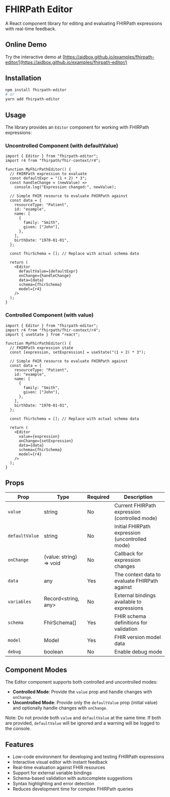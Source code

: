 # FHIRPath Editor

A React component library for editing and evaluating FHIRPath expressions with real-time feedback.

## Online Demo

Try the interactive demo at [https://aidbox.github.io/examples/fhirpath-editor/](https://aidbox.github.io/examples/fhirpath-editor/)

## Installation

```bash
npm install fhirpath-editor
# or
yarn add fhirpath-editor
```

## Usage

The library provides an `Editor` component for working with FHIRPath expressions:

### Uncontrolled Component (with defaultValue)

```tsx
import { Editor } from "fhirpath-editor";
import r4 from "fhirpath/fhir-context/r4";

function MyFhirPathEditor() {
  // FHIRPath expression to evaluate
  const defaultExpr = "(1 + 2) * 3";
  const handleChange = (newValue) =>
    console.log("Expression changed:", newValue);

  // Simple FHIR resource to evaluate FHIRPath against
  const data = {
    resourceType: "Patient",
    id: "example",
    name: [
      {
        family: "Smith",
        given: ["John"],
      },
    ],
    birthDate: "1970-01-01",
  };

  const fhirSchema = []; // Replace with actual schema data

  return (
    <Editor
      defaultValue={defaultExpr}
      onChange={handleChange}
      data={data}
      schema={fhirSchema}
      model={r4}
    />
  );
}
```

### Controlled Component (with value)

```tsx
import { Editor } from "fhirpath-editor";
import r4 from "fhirpath/fhir-context/r4";
import { useState } from "react";

function MyFhirPathEditor() {
  // FHIRPath expression state
  const [expression, setExpression] = useState("(1 + 2) * 3");

  // Simple FHIR resource to evaluate FHIRPath against
  const data = {
    resourceType: "Patient",
    id: "example",
    name: [
      {
        family: "Smith",
        given: ["John"],
      },
    ],
    birthDate: "1970-01-01",
  };

  const fhirSchema = []; // Replace with actual schema data

  return (
    <Editor
      value={expression}
      onChange={setExpression}
      data={data}
      schema={fhirSchema}
      model={r4}
    />
  );
}
```

## Props

| Prop           | Type                    | Required | Description                                     |
| -------------- | ----------------------- | -------- | ----------------------------------------------- |
| `value`        | string                  | No       | Current FHIRPath expression (controlled mode)   |
| `defaultValue` | string                  | No       | Initial FHIRPath expression (uncontrolled mode) |
| `onChange`     | (value: string) => void | No       | Callback for expression changes                 |
| `data`         | any                     | Yes      | The context data to evaluate FHIRPath against   |
| `variables`    | Record<string, any>     | No       | External bindings available to expressions      |
| `schema`       | FhirSchema[]            | Yes      | FHIR schema definitions for validation          |
| `model`        | Model                   | Yes      | FHIR version model data                         |
| `debug`        | boolean                 | No       | Enable debug mode                               |

## Component Modes

The Editor component supports both controlled and uncontrolled modes:

- **Controlled Mode**: Provide the `value` prop and handle changes with `onChange`.
- **Uncontrolled Mode**: Provide only the `defaultValue` prop (initial value) and optionally handle changes with `onChange`.

Note: Do not provide both `value` and `defaultValue` at the same time. If both are provided, `defaultValue` will be ignored and a warning will be logged to the console.

## Features

- Low-code environment for developing and testing FHIRPath expressions
- Interactive visual editor with instant feedback
- Real-time evaluation against FHIR resources
- Support for external variable bindings
- Schema-based validation with autocomplete suggestions
- Syntax highlighting and error detection
- Reduces development time for complex FHIRPath queries
